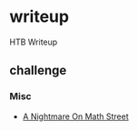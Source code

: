# writeup
HTB Writeup

## challenge

### Misc

- [A Nightmare On Math Street](challenge/A_Nightmare_On_Math_Street/a_night_on_math_street.py.enc)
